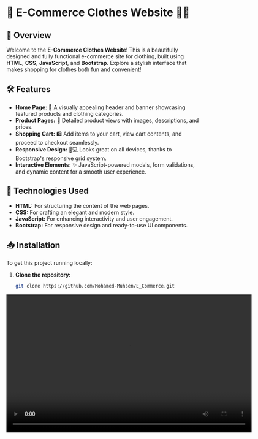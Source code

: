 # 🎉 E-Commerce Clothes Website 👗👚

## 🌟 Overview

Welcome to the **E-Commerce Clothes Website**! This is a beautifully designed and fully functional e-commerce site for clothing, built using **HTML**, **CSS**, **JavaScript**, and **Bootstrap**. Explore a stylish interface that makes shopping for clothes both fun and convenient!

## 🛠️ Features

- **Home Page:** 🎨 A visually appealing header and banner showcasing featured products and clothing categories.
- **Product Pages:** 🛒 Detailed product views with images, descriptions, and prices.
- **Shopping Cart:** 🛍️ Add items to your cart, view cart contents, and proceed to checkout seamlessly.
- **Responsive Design:** 📱💻 Looks great on all devices, thanks to Bootstrap's responsive grid system.
- **Interactive Elements:** ✨ JavaScript-powered modals, form validations, and dynamic content for a smooth user experience.

## 🚀 Technologies Used

- **HTML:** For structuring the content of the web pages.
- **CSS:** For crafting an elegant and modern style.
- **JavaScript:** For enhancing interactivity and user engagement.
- **Bootstrap:** For responsive design and ready-to-use UI components.

## 📥 Installation

To get this project running locally:

1. **Clone the repository:**
   ```bash
   git clone https://github.com/Mohamed-Muhsen/E_Commerce.git


<video width="640" height="360" controls>
  <source src="file:///C:/Users/GAMING%20STORE/Videos/Screen%20Recordings/Screen%20Recording%202024-07-30%20230410.mp4" type="video/mp4">
  Your browser does not support the video tag.
</video>
